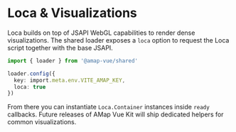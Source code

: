 # Loca & Visualizations

Loca builds on top of JSAPI WebGL capabilities to render dense visualizations. The shared loader exposes a `loca` option to request the Loca script together with the base JSAPI.

```ts
import { loader } from '@amap-vue/shared'

loader.config({
  key: import.meta.env.VITE_AMAP_KEY,
  loca: true
})
```

From there you can instantiate `Loca.Container` instances inside `ready` callbacks. Future releases of AMap Vue Kit will ship dedicated helpers for common visualizations.
